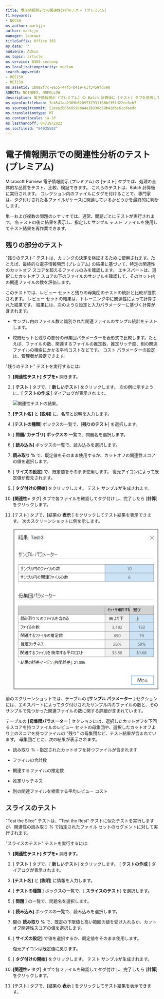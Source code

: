 ```yaml
---
title: 電子情報開示での関連性分析のテスト (プレミアム)
f1.keywords:
- NOCSH
ms.author: markjjo
author: markjjo
manager: laurawi
titleSuffix: Office 365
ms.date: ''
audience: Admin
ms.topic: article
ms.service: O365-seccomp
ms.localizationpriority: medium
search.appverid:
- MOE150
- MET150
ms.assetid: 1b092f7c-ea55-44f5-b419-63f3458fd7e0
ROBOTS: NOINDEX, NOFOLLOW
description: 電子情報開示 (プレミアム) の Batch 計算後に [テスト] タブを使用して、処理の全体的な品質をテスト、比較、検証する方法について説明します。
ms.openlocfilehash: 7e4541aa2309b6209537931160bf351d22ee8eb7
ms.sourcegitcommit: 52eea2b65c0598ba4a1b930c58b42dbe62cdaadc
ms.translationtype: MT
ms.contentlocale: ja-JP
ms.lasthandoff: 04/19/2022
ms.locfileid: "64935502"
---
```

# <a name="test-relevance-analysis-in-ediscovery-premium"></a>電子情報開示での関連性分析のテスト (プレミアム)
  
Microsoft Purview 電子情報開示 (プレミアム) の [テスト] タブでは、処理の全体的な品質をテスト、比較、検証できます。 これらのテストは、Batch 計算後に実行されます。 コレクション内のファイルにタグを付けることで、専門家は、タグ付けされた各ファイルがケースに関連しているかどうかを最終的に判断します。
  
単一および複数の問題のシナリオでは、通常、問題ごとにテストが実行されます。 各テストの後に結果を表示し、指定したサンプル テスト ファイルを使用してテスト結果を再作業できます。
  
## <a name="testing-the-rest"></a>残りの部分のテスト

"残りのテスト" テストは、カリングの決定を検証するために使用されます。たとえば、最終的な電子情報開示 (プレミアム) の結果に基づいて、特定の関連性のカットオフ スコアを超えるファイルのみを確認します。 エキスパートは、選択したカットオフ スコアの下のファイルのサンプルを確認して、そのセット内の関連ファイルの数を評価します。
  
このテストでは、レビュー セットと残りの母集団のテストの統計と比較が提供されます。 レビュー セットの結果は、トレーニング中に関連性によって計算された結果です。 結果には、次のような設定と入力パラメーターに基づく計算が含まれます。
  
- サンプル内のファイル数と識別された関連ファイルのサンプル統計をテストします。

- 校閲セットと残りの部分の母集団パラメーターを表形式で比較します。たとえば、ファイルの数、関連するファイルの推定数、推定リッチ度、別の関連ファイルの検索にかかる平均コストなどです。 コスト パラメーターの設定は、管理者が設定できます。

"残りのテスト" テストを実行するには:

1. **[関連性テスト] タブを\>** 開きます。

2. [ **テスト** ] タブで、[ **新しいテスト**] をクリックします。 次の例に示すように、[ **テストの作成** ] ダイアログが表示されます。

    ![関連性テストの結果。](../media/46e6898a-f929-4fd0-88d9-6f91d04b6ce2.png)
  
3. **[テスト名]** と **[説明]** に、名前と説明を入力します。

4. [**テストの種類**] ボックスの一覧で、[**残りのテスト**] を選択します。

5. [ **問題/ カテゴリ] ボックスの** 一覧で、問題名を選択します。

6. [ **読み込み]** ボックスの一覧で、読み込みを選択します。 

7. **読み取り %** で、既定値をそのまま使用するか、カットオフの関連性スコアの値を選択します。 

8. [ **サイズの設定]** で、既定値をそのまま使用します。 復元アイコンによって既定値が復元されます。

9. [ **タグ付けの開始]** をクリックします。 テスト サンプルが生成されます。

10. **[関連性\>** タグ] タブで各ファイルを確認してタグ付けし、完了したら [**計算**] をクリックします。

11. [テスト] タブで、[結果の **表示** ] をクリックしてテスト結果を表示できます。 次のスクリーンショットに例を示します。

    ![残りの結果をテストします。](../media/b95744a9-047d-4c29-992d-04fa7e58e58a.png)
  
前のスクリーンショットでは、テーブルの **[サンプル パラメーター** ] セクションには、エキスパートによってタグ付けされたサンプル内のファイルの数と、そのサンプルで見つかった関連ファイルの数に関する詳細が含まれています。
  
テーブルの **[母集団パラメーター** ] セクションには、選択したカットオフを下回るスコアを持つファイルのレビュー セットの母集団や、選択したカットオフより上のスコアを持つファイルの "残り" の母集団など、テスト結果が含まれています。 母集団ごとに、次の結果が表示されます。
  
- 読み取り % - 指定されたカットオフを持つファイルが含まれます

- ファイルの合計数

- 関連するファイルの推定数

- 推定リッチネス

- 別の関連ファイルを検索する平均レビュー コスト

## <a name="testing-the-slice"></a>スライスのテスト

"Test the Slice" テストは、"Test the Rest" テストに似たテストを実行しますが、関連性の読み取り % で指定されたファイル セットのセグメントに対して実行されます。

"スライスのテスト" テストを実行するには:
  
1. **[関連性テスト] タブを\>** 開きます。

2. [ **テスト** ] タブで、[ **新しいテスト**] をクリックします。 [ **テストの作成** ] ダイアログが表示されます。

3. **[テスト名]** と **[説明]** に情報を入力します。

4. [ **テストの種類** ] ボックスの一覧で、[ **スライスのテスト**] を選択します。

5. [ **問題** ] の一覧で、問題名を選択します。

6. [ **読み込み]** ボックスの一覧で、読み込みを選択します。

7. 間の **読み取り %** で、既定の下限値と高い範囲の値を受け入れるか、カットオフ関連性スコアの値を選択します。

8. [ **サイズの設定]** で値を選択するか、既定値をそのまま使用します。

    復元アイコンは既定値に戻ります。

9. [ **タグ付けの開始]** をクリックします。 テスト サンプルが生成されます。

10. **[関連性\>** タグ] タブで各ファイルを確認してタグ付けし、完了したら [**計算**] をクリックします。

11. [テスト] タブで、[結果の **表示** ] をクリックしてテスト結果を表示できます。
